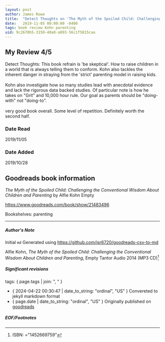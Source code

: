 ```yaml
---
layout: post
author: James Rowe
title:  "Detect Thoughts on 'The Myth of the Spoiled Child: Challenging the Conventional Wisdom About Children and Parenting'"
date:   2019-11-05 00:00:00 -0400
tags: book review Kohn parenting
uid: 9c2670b5-3150-40a8-a093-56c1f5815caa
---
```


<!-- highly dependent on how you personally use jekyll templates, and how you want this to show up -->

## My Review 4/5

Detect Thoughts: This book refrain is 'be skeptical'. How to raise children in a world that is always telling them to conform. Kohn also tackles the inherent danger in straying from the 'strict' parenting model in raising kids.<br/><br/>Kohn also investigate how so many studies lead with anecdotal evidence and lack the rigorous data backed studies. Of particular note is how he takes on "Grit" and 10,000 hour rule. Our goal as parents should be "doing-with" not "doing-to".<br/><br/>very good book overall. Some level of repetition. Definitely worth the second half.

### Date Read
2019/11/05

### Date Added
2019/10/28

## Goodreads book information

*The Myth of the Spoiled Child: Challenging the Conventional Wisdom About Children and Parenting* by Alfie Kohn
Empty

https://www.goodreads.com/book/show/21483496

Bookshelves: parenting

---

##### Author's Note

Initial `md` Generated using https://github.com/jsr6720/goodreads-csv-to-md

Alfie Kohn, *The Myth of the Spoiled Child: Challenging the Conventional Wisdom About Children and Parenting*, Empty Tantor Audio 2014 (MP3 CD)[^1]

##### Significant revisions

tags: { page.tags | join: ", " } <!-- todo move this somewhere -->

- { 2024-04-22 00:30:47 | date_to_string: "ordinal", "US" } Convereted to jekyll markdown format 
- { page.date | date_to_string: "ordinal", "US" } Originally published on [goodreads](https://www.goodreads.com)

##### EOF/Footnotes

[^1]: ISBN: ="1452669759"